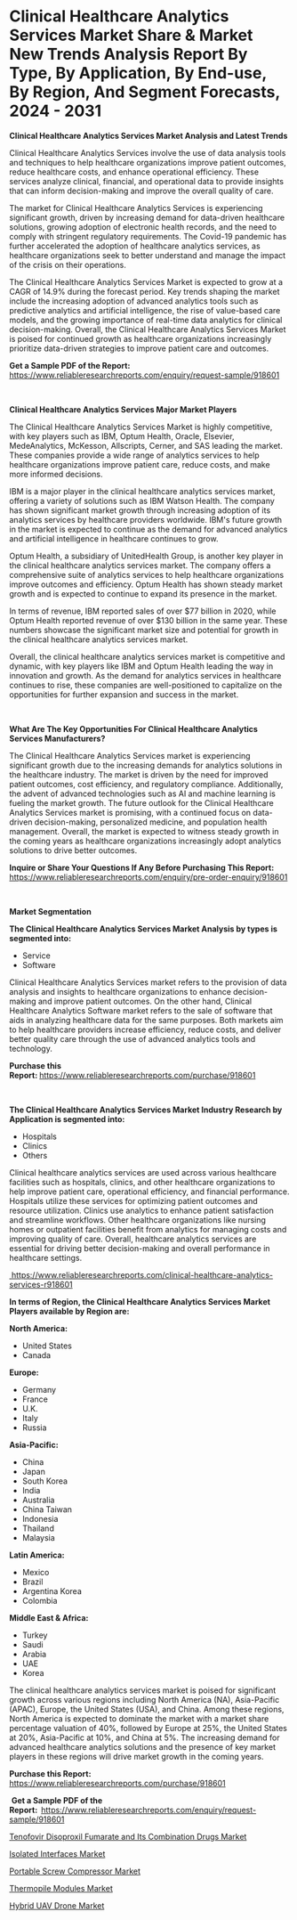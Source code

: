 <p><h1>Clinical Healthcare Analytics Services Market Share & Market New Trends Analysis Report By Type, By Application, By End-use, By Region, And Segment Forecasts, 2024 - 2031</h1></p><p><strong>Clinical Healthcare Analytics Services Market Analysis and Latest Trends</strong></p>
<p><p>Clinical Healthcare Analytics Services involve the use of data analysis tools and techniques to help healthcare organizations improve patient outcomes, reduce healthcare costs, and enhance operational efficiency. These services analyze clinical, financial, and operational data to provide insights that can inform decision-making and improve the overall quality of care.</p><p>The market for Clinical Healthcare Analytics Services is experiencing significant growth, driven by increasing demand for data-driven healthcare solutions, growing adoption of electronic health records, and the need to comply with stringent regulatory requirements. The Covid-19 pandemic has further accelerated the adoption of healthcare analytics services, as healthcare organizations seek to better understand and manage the impact of the crisis on their operations.</p><p>The Clinical Healthcare Analytics Services Market is expected to grow at a CAGR of 14.9% during the forecast period. Key trends shaping the market include the increasing adoption of advanced analytics tools such as predictive analytics and artificial intelligence, the rise of value-based care models, and the growing importance of real-time data analytics for clinical decision-making. Overall, the Clinical Healthcare Analytics Services Market is poised for continued growth as healthcare organizations increasingly prioritize data-driven strategies to improve patient care and outcomes.</p></p>
<p><strong>Get a Sample PDF of the Report:&nbsp;</strong> <a href="https://www.reliableresearchreports.com/enquiry/request-sample/918601">https://www.reliableresearchreports.com/enquiry/request-sample/918601</a></p>
<p>&nbsp;</p>
<p><strong>Clinical Healthcare Analytics Services Major Market Players</strong></p>
<p><p>The Clinical Healthcare Analytics Services Market is highly competitive, with key players such as IBM, Optum Health, Oracle, Elsevier, MedeAnalytics, McKesson, Allscripts, Cerner, and SAS leading the market. These companies provide a wide range of analytics services to help healthcare organizations improve patient care, reduce costs, and make more informed decisions.</p><p>IBM is a major player in the clinical healthcare analytics services market, offering a variety of solutions such as IBM Watson Health. The company has shown significant market growth through increasing adoption of its analytics services by healthcare providers worldwide. IBM's future growth in the market is expected to continue as the demand for advanced analytics and artificial intelligence in healthcare continues to grow.</p><p>Optum Health, a subsidiary of UnitedHealth Group, is another key player in the clinical healthcare analytics services market. The company offers a comprehensive suite of analytics services to help healthcare organizations improve outcomes and efficiency. Optum Health has shown steady market growth and is expected to continue to expand its presence in the market.</p><p>In terms of revenue, IBM reported sales of over $77 billion in 2020, while Optum Health reported revenue of over $130 billion in the same year. These numbers showcase the significant market size and potential for growth in the clinical healthcare analytics services market.</p><p>Overall, the clinical healthcare analytics services market is competitive and dynamic, with key players like IBM and Optum Health leading the way in innovation and growth. As the demand for analytics services in healthcare continues to rise, these companies are well-positioned to capitalize on the opportunities for further expansion and success in the market.</p></p>
<p>&nbsp;</p>
<p><strong>What Are The Key Opportunities For Clinical Healthcare Analytics Services Manufacturers?</strong></p>
<p><p>The Clinical Healthcare Analytics Services market is experiencing significant growth due to the increasing demands for analytics solutions in the healthcare industry. The market is driven by the need for improved patient outcomes, cost efficiency, and regulatory compliance. Additionally, the advent of advanced technologies such as AI and machine learning is fueling the market growth. The future outlook for the Clinical Healthcare Analytics Services market is promising, with a continued focus on data-driven decision-making, personalized medicine, and population health management. Overall, the market is expected to witness steady growth in the coming years as healthcare organizations increasingly adopt analytics solutions to drive better outcomes.</p></p>
<p><strong>Inquire or Share Your Questions If Any Before Purchasing This Report:</strong> <a href="https://www.reliableresearchreports.com/enquiry/pre-order-enquiry/918601">https://www.reliableresearchreports.com/enquiry/pre-order-enquiry/918601</a></p>
<p>&nbsp;</p>
<p><strong>Market Segmentation</strong></p>
<p><strong>The Clinical Healthcare Analytics Services Market Analysis by types is segmented into:</strong></p>
<p><ul><li>Service</li><li>Software</li></ul></p>
<p><p>Clinical Healthcare Analytics Services market refers to the provision of data analysis and insights to healthcare organizations to enhance decision-making and improve patient outcomes. On the other hand, Clinical Healthcare Analytics Software market refers to the sale of software that aids in analyzing healthcare data for the same purposes. Both markets aim to help healthcare providers increase efficiency, reduce costs, and deliver better quality care through the use of advanced analytics tools and technology.</p></p>
<p><strong>Purchase this Report:&nbsp;</strong><a href="https://www.reliableresearchreports.com/purchase/918601">https://www.reliableresearchreports.com/purchase/918601</a></p>
<p>&nbsp;</p>
<p><strong>The Clinical Healthcare Analytics Services Market Industry Research by Application is segmented into:</strong></p>
<p><ul><li>Hospitals</li><li>Clinics</li><li>Others</li></ul></p>
<p><p>Clinical healthcare analytics services are used across various healthcare facilities such as hospitals, clinics, and other healthcare organizations to help improve patient care, operational efficiency, and financial performance. Hospitals utilize these services for optimizing patient outcomes and resource utilization. Clinics use analytics to enhance patient satisfaction and streamline workflows. Other healthcare organizations like nursing homes or outpatient facilities benefit from analytics for managing costs and improving quality of care. Overall, healthcare analytics services are essential for driving better decision-making and overall performance in healthcare settings.</p></p>
<p><a href="https://www.reliableresearchreports.com/clinical-healthcare-analytics-services-r918601">&nbsp;https://www.reliableresearchreports.com/clinical-healthcare-analytics-services-r918601</a></p>
<p><strong>In terms of Region, the Clinical Healthcare Analytics Services Market Players available by Region are:</strong></p>
<p>
    <p> <strong> North America: </strong>
        <ul>
            <li>United States</li>
            <li>Canada</li>
        </ul>
        </p> 
    <p> <strong> Europe: </strong>
        <ul>
            <li>Germany</li>
            <li>France</li>
            <li>U.K.</li>
            <li>Italy</li>
            <li>Russia</li>
        </ul>
        </p> 
    <p> <strong> Asia-Pacific: </strong>
        <ul>
            <li>China</li>
            <li>Japan</li>
            <li>South Korea</li>
            <li>India</li>
            <li>Australia</li>
            <li>China Taiwan</li>
            <li>Indonesia</li>
            <li>Thailand</li>
            <li>Malaysia</li>
        </ul>
        </p> 
    <p> <strong> Latin America: </strong>
        <ul>
            <li>Mexico</li>
            <li>Brazil</li>
            <li>Argentina Korea</li>
            <li>Colombia</li>
        </ul>
        </p> 
    <p> <strong> Middle East & Africa: </strong>
        <ul>
            <li>Turkey</li>
            <li>Saudi</li>
            <li>Arabia</li>
            <li>UAE</li>
            <li>Korea</li>
        </ul>
    </p>
    </p>
<p><p>The clinical healthcare analytics services market is poised for significant growth across various regions including North America (NA), Asia-Pacific (APAC), Europe, the United States (USA), and China. Among these regions, North America is expected to dominate the market with a market share percentage valuation of 40%, followed by Europe at 25%, the United States at 20%, Asia-Pacific at 10%, and China at 5%. The increasing demand for advanced healthcare analytics solutions and the presence of key market players in these regions will drive market growth in the coming years.</p></p>
<p><strong>Purchase this Report: </strong><a href="https://www.reliableresearchreports.com/purchase/918601">https://www.reliableresearchreports.com/purchase/918601</a></p>
<p>&nbsp;<strong>Get a Sample PDF of the Report:&nbsp;&nbsp;</strong><a href="https://www.reliableresearchreports.com/enquiry/request-sample/918601">https://www.reliableresearchreports.com/enquiry/request-sample/918601</a></p>
<p><strong></strong></p>
<p><p><a href="https://github.com/claudianurdin/Market-Research-Report-List-2/blob/main/tenofovir-disoproxil-fumarate-and-its-combination-drugs-market.md">Tenofovir Disoproxil Fumarate and Its Combination Drugs Market</a></p><p><a href="https://www.linkedin.com/pulse/navigating-global-isolated-interfaces-market-landscape-trends-9zyte?trackingId=hwbEIVihQyKYjEGFE0dbjw%3D%3D">Isolated Interfaces Market</a></p><p><a href="https://medium.com/@dorisstephens14/global-portable-screw-compressor-market-opportunities-and-forecast-for-period-from-2024-to-2031-a7dc292880a7">Portable Screw Compressor Market</a></p><p><a href="https://www.linkedin.com/pulse/thermopile-modules-market-trends-detailed-study-its-segmentation-a4tke?trackingId=wkPKRlopQOS8cfbUH0HwUg%3D%3D">Thermopile Modules Market</a></p><p><a href="https://medium.com/@shanieprice69879/hybrid-uav-drone-industry-analysis-report-its-market-size-growing-with-a-cagr-of-9-9-fc83ecb860b4">Hybrid UAV Drone Market</a></p></p>